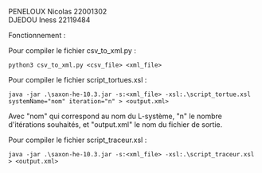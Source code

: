 PENELOUX Nicolas 22001302  
DJEDOU Iness 22119484


Fonctionnement :

Pour compiler le fichier csv_to_xml.py : 

    python3 csv_to_xml.py <csv_file> <xml_file>
    
    
Pour compiler le fichier script_tortues.xsl :

    java -jar .\saxon-he-10.3.jar -s:<xml_file> -xsl:.\script_tortue.xsl systemName="nom" iteration="n" > <output.xml>
    
Avec "nom" qui correspond au nom du L-système, "n" le nombre d'itérations souhaités, et "output.xml" le nom du fichier de sortie.
    

Pour compiler le fichier script_traceur.xsl :

    java -jar .\saxon-he-10.3.jar -s:<xml_file> -xsl:.\script_traceur.xsl  > <output.xml>